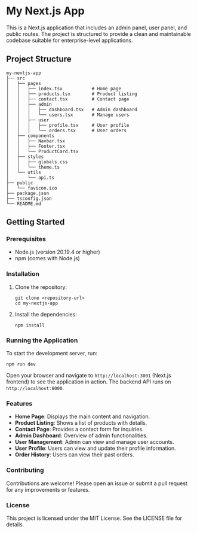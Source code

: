# My Next.js App

This is a Next.js application that includes an admin panel, user panel, and public routes. The project is structured to provide a clean and maintainable codebase suitable for enterprise-level applications.

## Project Structure

```
my-nextjs-app
├── src
│   ├── pages
│   │   ├── index.tsx           # Home page
│   │   ├── products.tsx        # Product listing
│   │   ├── contact.tsx         # Contact page
│   │   ├── admin
│   │   │   ├── dashboard.tsx   # Admin dashboard
│   │   │   └── users.tsx       # Manage users
│   │   ├── user
│   │   │   ├── profile.tsx     # User profile
│   │   │   └── orders.tsx      # User orders
│   ├── components
│   │   ├── Navbar.tsx
│   │   ├── Footer.tsx
│   │   └── ProductCard.tsx
│   ├── styles
│   │   ├── globals.css
│   │   └── theme.ts
│   └── utils
│       └── api.ts
├── public
│   └── favicon.ico
├── package.json
├── tsconfig.json
└── README.md
```

## Getting Started

### Prerequisites

- Node.js (version 20.19.4 or higher)
- npm (comes with Node.js)

### Installation

1. Clone the repository:

   ```
   git clone <repository-url>
   cd my-nextjs-app
   ```

2. Install the dependencies:

   ```
   npm install
   ```

### Running the Application

To start the development server, run:

```
npm run dev
```

Open your browser and navigate to `http://localhost:3001` (Next.js frontend) to see the application in action. The backend API runs on `http://localhost:8000`.

### Features

- **Home Page**: Displays the main content and navigation.
- **Product Listing**: Shows a list of products with details.
- **Contact Page**: Provides a contact form for inquiries.
- **Admin Dashboard**: Overview of admin functionalities.
- **User Management**: Admin can view and manage user accounts.
- **User Profile**: Users can view and update their profile information.
- **Order History**: Users can view their past orders.

### Contributing

Contributions are welcome! Please open an issue or submit a pull request for any improvements or features.

### License

This project is licensed under the MIT License. See the LICENSE file for details.